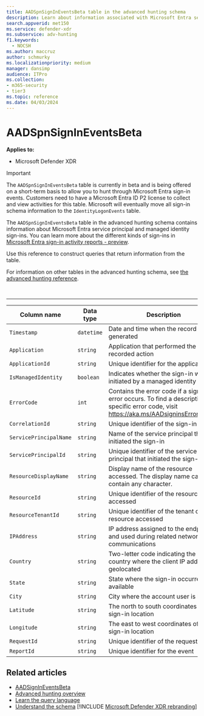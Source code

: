 ```yaml
---
title: AADSpnSignInEventsBeta table in the advanced hunting schema
description: Learn about information associated with Microsoft Entra service principal and managed identity sign-in events table.
search.appverid: met150
ms.service: defender-xdr
ms.subservice: adv-hunting
f1.keywords: 
  - NOCSH
ms.author: maccruz
author: schmurky
ms.localizationpriority: medium
manager: dansimp
audience: ITPro
ms.collection: 
- m365-security
- tier3
ms.topic: reference
ms.date: 04/03/2024
---
```


# AADSpnSignInEventsBeta

**Applies to:**
- Microsoft Defender XDR

> [!IMPORTANT]
> The `AADSpnSignInEventsBeta` table is currently in beta and is being offered on a short-term basis to allow you to hunt through Microsoft Entra sign-in events. Customers need to have a Microsoft Entra ID P2 license to collect and view activities for this table. Microsoft will eventually move all sign-in schema information to the `IdentityLogonEvents` table.

The `AADSpnSignInEventsBeta` table in the advanced hunting schema contains information about Microsoft Entra service principal and managed identity sign-ins. You can learn more about the different kinds of sign-ins in [Microsoft Entra sign-in activity reports - preview](/azure/active-directory/reports-monitoring/concept-all-sign-ins).

Use this reference to construct queries that return information from the table.

For information on other tables in the advanced hunting schema, see [the advanced hunting reference](/windows/security/threat-protection/microsoft-defender-atp/advanced-hunting-reference).

<br>

****

|Column name|Data type|Description|
|-----------|---------|-----------|
|`Timestamp`|`datetime`|Date and time when the record was generated|
|`Application`|`string`|Application that performed the recorded action|
|`ApplicationId`|`string`|Unique identifier for the application|
|`IsManagedIdentity`|`boolean`|Indicates whether the sign-in was initiated by a managed identity|
|`ErrorCode`|`int`|Contains the error code if a sign-in error occurs. To find a description of a specific error code, visit <https://aka.ms/AADsigninsErrorCodes>.|
|`CorrelationId`|`string`|Unique identifier of the sign-in event|
|`ServicePrincipalName`|`string`|Name of the service principal that initiated the sign-in|
|`ServicePrincipalId`|`string`|Unique identifier of the service principal that initiated the sign-in|
|`ResourceDisplayName`|`string`|Display name of the resource accessed. The display name can contain any character.|
|`ResourceId`|`string`|Unique identifier of the resource accessed|
|`ResourceTenantId`|`string`|Unique identifier of the tenant of the resource accessed|
|`IPAddress`|`string`|IP address assigned to the endpoint and used during related network communications|
|`Country`|`string`|Two-letter code indicating the country where the client IP address is geolocated|
|`State`|`string`|State where the sign-in occurred, if available|
|`City`|`string`|City where the account user is located|
|`Latitude`|`string`|The north to south coordinates of the sign-in location|
|`Longitude`|`string`|The east to west coordinates of the sign-in location|
|`RequestId`|`string`|Unique identifier of the request|
|`ReportId`|`string`|Unique identifier for the event|

## Related articles

- [AADSignInEventsBeta](./advanced-hunting-aadsignineventsbeta-table.md)
- [Advanced hunting overview](/windows/security/threat-protection/microsoft-defender-atp/advanced-hunting-overview)
- [Learn the query language](/windows/security/threat-protection/microsoft-defender-atp/advanced-hunting-query-language)
- [Understand the schema](/windows/security/threat-protection/microsoft-defender-atp/advanced-hunting-schema-reference)
[!INCLUDE [Microsoft Defender XDR rebranding](../includes/defender-m3d-techcommunity.md)]
